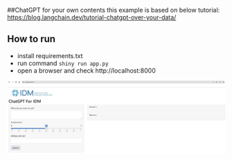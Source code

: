 ##ChatGPT for your own contents
this example is based on below tutorial:  
https://blog.langchain.dev/tutorial-chatgpt-over-your-data/

## How to run
- install requirements.txt
- run command `shiny run app.py`
- open a browser and check http://localhost:8000

![example](example.png)